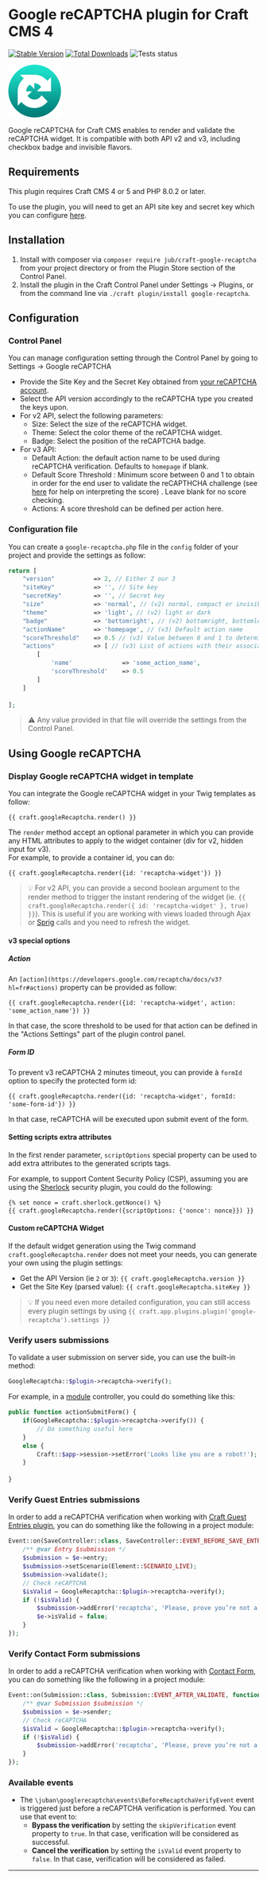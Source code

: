 # Google reCAPTCHA plugin for Craft CMS 4

[![Stable Version](https://img.shields.io/packagist/v/jub/craft-google-recaptcha?label=stable)]((https://packagist.org/packages/jub/craft-google-recaptcha))
[![Total Downloads](https://img.shields.io/packagist/dt/jub/craft-google-recaptcha)](https://packagist.org/packages/jub/craft-google-recaptcha)
![Tests status](https://github.com/juban/craft-google-recaptcha/actions/workflows/ci.yml/badge.svg?branch=master)

![](logo.png)

Google reCAPTCHA for Craft CMS enables to render and validate the reCAPTCHA widget. It is compatible with both API v2
and v3, including checkbox badge and invisible flavors.

## Requirements

This plugin requires Craft CMS 4 or 5 and PHP 8.0.2 or later.

To use the plugin, you will need to get an API site key and secret key which you can
configure [here](https://www.google.com/recaptcha/admin).

## Installation

1. Install with composer via `composer require jub/craft-google-recaptcha` from your project directory or from the
   Plugin Store section of the Control Panel.
2. Install the plugin in the Craft Control Panel under Settings → Plugins, or from the command line via
   `./craft plugin/install google-recaptcha`.

## Configuration

### Control Panel

You can manage configuration setting through the Control Panel by going to Settings → Google reCAPTCHA

* Provide the Site Key and the Secret Key obtained
  from [your reCAPTCHA account](https://www.google.com/recaptcha/admin).
* Select the API version accordingly to the reCAPTCHA type you created the keys upon.
* For v2 API, select the following parameters:
    * Size: Select the size of the reCAPTCHA widget.
    * Theme: Select the color theme of the reCAPTCHA widget.
    * Badge: Select the position of the reCAPTCHA badge.
* For v3 API:
    * Default Action: the default action name to be used during reCAPTCHA verification. Defaults to `homepage` if blank.
    * Default Score Threshold : Minimum score between 0 and 1 to obtain in order for the end user to validate the
      reCAPTHCHA challenge (see [here](https://developers.google.com/recaptcha/docs/v3#interpreting_the_score) for help
      on interpreting the score)
      . Leave blank for no score checking.
    * Actions: A score threshold can be defined per action here.

### Configuration file

You can create a `google-recaptcha.php` file in the `config` folder of your project and provide the settings as follow:

```php
return [
    "version"   		=> 2, // Either 2 our 3
    "siteKey"   		=> '', // Site key
    "secretKey" 		=> '', // Secret key
    "size"      		=> 'normal', // (v2) normal, compact or invisible
    "theme"     		=> 'light', // (v2) light or dark
    "badge"     		=> 'bottomright', // (v2) bottomright, bottomleft or inline
    "actionName"        => 'homepage', // (v3) Default action name
    "scoreThreshold"	=> 0.5 // (v3) Value between 0 and 1 to determine the minimum score to validate
    "actions"			=> [ // (v3) List of actions with their associated score threshold value (see the template part below to know how to specify the action parameter in the render method)
    	[
    		'name' 				=> 'some_action_name',
    		'scoreThreshold' 	=> 0.5
    	]
    ]
    
];
```

> ⚠️ Any value provided in that file will override the settings from the Control Panel.

## Using Google reCAPTCHA

### Display Google reCAPTCHA widget in template

You can integrate the Google reCAPTCHA widget in your Twig templates as follow:

```twig
{{ craft.googleRecaptcha.render() }}
```

The `render` method accept an optional parameter in which you can provide any HTML attributes to apply to the widget
container (div for v2, hidden input for v3).  
For example, to provide a container id, you can do:

```twig
{{ craft.googleRecaptcha.render({id: 'recaptcha-widget'}) }}
```

> 💡 For v2 API, you can provide a second boolean argument to the render method to trigger the instant rendering of the
> widget (ie. `{{ craft.googleRecaptcha.render({ id: 'recaptcha-widget' }, true) }}`).
> This is useful if you are working with views loaded through Ajax or [Sprig](https://plugins.craftcms.com/sprig) calls
> and you need to refresh the widget.

#### v3 special options

##### Action

An `[action](https://developers.google.com/recaptcha/docs/v3?hl=fr#actions)` property can be provided as follow:

```twig
{{ craft.googleRecaptcha.render({id: 'recaptcha-widget', action: 'some_action_name'}) }}
```

In that case, the score threshold to be used for that action can be defined in the "Actions Settings" part of the plugin
control panel.

##### Form ID

To prevent v3 reCAPTCHA 2 minutes timeout, you can provide à `formId` option to specify the protected form id:

```twig
{{ craft.googleRecaptcha.render({id: 'recaptcha-widget', formId: 'some-form-id'}) }}
```

In that case, reCAPTCHA will be executed upon submit event of the form.

#### Setting scripts extra attributes

In the first render parameter, `scriptOptions` special property can be used to add extra attributes to the generated
scripts tags.

For example, to support Content Security Policy (CSP), assuming you are using
the [Sherlock](https://plugins.craftcms.com/sherlock) security plugin, you could do the following:

```twig
{% set nonce = craft.sherlock.getNonce() %}
{{ craft.googleRecaptcha.render({scriptOptions: {'nonce': nonce}}) }}
```

#### Custom reCAPTCHA Widget

If the default widget generation using the Twig command `craft.googleRecaptcha.render` does not meet your needs, you
can generate your own using the plugin settings:

* Get the API Version (ie `2` or `3`): `{{ craft.googleRecaptcha.version }}`
* Get the Site Key (parsed value): `{{ craft.googleRecaptcha.siteKey }}`

> 💡 If you need even more detailed configuration, you can still access every plugin settings by using
`{{ craft.app.plugins.plugin('google-recaptcha').settings }}`

### Verify users submissions

To validate a user submission on server side, you can use the built-in method:

```php
GoogleRecaptcha::$plugin->recaptcha->verify();
```

For example, in a [module](https://craftcms.com/docs/5.x/extend/module-guide.html) controller, you could do something
like this:

```php
public function actionSubmitForm() {
	if(GoogleRecaptcha::$plugin->recaptcha->verify()) {
		// Do something useful here
	}
	else {
		Craft::$app->session->setError('Looks like you are a robot!');
	}

}
```

### Verify Guest Entries submissions

In order to add a reCAPTCHA verification when working
with [Craft Guest Entries plugin](https://plugins.craftcms.com/guest-entries), you can do something like the following
in a project module:

```php
Event::on(SaveController::class, SaveController::EVENT_BEFORE_SAVE_ENTRY, function (SaveEvent $e) {
    /** @var Entry $submission */
    $submission = $e->entry;
    $submission->setScenario(Element::SCENARIO_LIVE);
    $submission->validate();
    // Check reCAPTCHA
    $isValid = GoogleRecaptcha::$plugin->recaptcha->verify();
    if (!$isValid) {
        $submission->addError('recaptcha', 'Please, prove you’re not a robot.');
        $e->isValid = false;
    }
});
```

### Verify Contact Form submissions

In order to add a reCAPTCHA verification when working with [Contact Form](https://plugins.craftcms.com/contact-form),
you can do something like the following in a project module:

```php
Event::on(Submission::class, Submission::EVENT_AFTER_VALIDATE, function(Event $e) {
    /** @var Submission $submission */
    $submission = $e->sender;
    // Check reCAPTCHA
    $isValid = GoogleRecaptcha::$plugin->recaptcha->verify();
    if (!$isValid) {
        $submission->addError('recaptcha', 'Please, prove you’re not a robot.');
    }
});

```

### Available events

* The `\juban\googlerecaptcha\events\BeforeRecaptchaVerifyEvent` event is triggered just before a reCAPTCHA verification
  is performed. You can use that event to:
    * **Bypass the verification** by setting the `skipVerification` event property to `true`. In that case, verification
      will be considered as successful.
    * **Cancel the verification** by setting the `isValid` event property to `false`. In that case, verification will be
      considered as failed.

---
